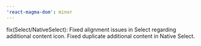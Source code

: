 ```yaml
---
'react-magma-dom': minor
---
```


fix(Select/NativeSelect): Fixed alignment issues in Select regarding additional content icon. Fixed duplicate additional content in Native Select.
